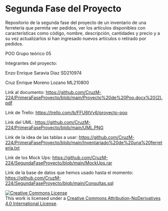 # Segunda Fase del Proyecto
Repositorio de la segunda fase del proyecto de un inventario de una ferretería que permita ver pedidos, ver los artículos disponibles con características como código, nombre, descripción, cantidades y precio y a su vez actualizarlos si han ingresado nuevos artículos o retirado por pedidos.

POO Grupo teórico 05

Integrantes del proyecto:

Enzo Enrique Saravia Diaz SD210974

Cruz Enrique Moreno Lozano ML210800

Link al documento: https://github.com/CruzM-224/PrimeraFaseProyecto/blob/main/Proyecto%20de%20Poo.docx%20(2).pdf

Link de Trello: https://trello.com/b/FFU6tVv6/proyecto-poo

Link del UML: https://github.com/CruzM-224/PrimeraFaseProyecto/blob/main/UML.PNG

Link de la idea de las tablas a usar: https://github.com/CruzM-224/PrimeraFaseProyecto/blob/main/Inventariado%20de%20una%20ferretería.txt

Link de los Mock Ups: https://github.com/CruzM-224/SegundaFaseProyecto/blob/main/MockUps.rar

Link de la base de datos que hemos usado hasta el momento: https://github.com/CruzM-224/SegundaFaseProyecto/blob/main/Consultas.sql

<a rel="license" href="http://creativecommons.org/licenses/by-nd/4.0/"><img alt="Creative Commons License" style="border-width:0" src="https://i.creativecommons.org/l/by-nd/4.0/88x31.png" /></a><br />This work is licensed under a <a rel="license" href="http://creativecommons.org/licenses/by-nd/4.0/">Creative Commons Attribution-NoDerivatives 4.0 International License</a>.
